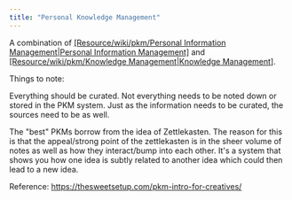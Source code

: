 ```yaml
---
title: "Personal Knowledge Management"
---
```


A combination of [[Resource/wiki/pkm/Personal Information Management|Personal Information Management]](PIM) and [[Resource/wiki/pkm/Knowledge Management|Knowledge Management]](KM).

Things to note: 

Everything should be curated. Not everything needs to be noted down or stored in the PKM system.
Just as the information needs to be curated, the sources need to be as well. 

The "best" PKMs borrow from the idea of Zettlekasten. 
The reason for this is that the appeal/strong point of the zettlekasten is in the sheer volume of notes as well as how they interact/bump into each other. It's a system that shows you how one idea is subtly related to another idea which could then lead to a new idea.

Reference: https://thesweetsetup.com/pkm-intro-for-creatives/